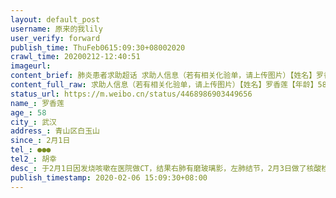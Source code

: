 ```yaml
---
layout: default_post
username: 原来的我lily
user_verify: forward
publish_time: ThuFeb0615:09:30+08002020
crawl_time: 20200212-12:40:51
imageurl: 
content_brief: 肺炎患者求助超话 求助人信息（若有相关化验单，请上传图片）【姓名】罗香莲【年龄】58【所在城市】武汉【所在小区、社区】青山区白玉山【患病时间】2月1日【联系方式】●●●【其他紧急联系人】胡幸【病情描述】 于2月1日因发烧咳嗽在医院做CT，结果右肺有磨玻璃影，左肺结节，2月3 ...全文
content_full_raw: 求助人信息（若有相关化验单，请上传图片）【姓名】罗香莲【年龄】58【所在城市】武汉【所在小区、社区】青山区白玉山【患病时间】2月1日【联系方式】●●●【其他紧急联系人】胡幸【病情描述】于2月1日因发烧咳嗽在医院做CT，结果右肺有磨玻璃影，左肺结节，2月3日做了核酸检测，6日出结果阳性确诊！求助！！！急急急！同事母亲已核酸确诊阳性，新型冠状肺炎。目前在青山区暂时无法入院收治，希望能尽早入院治疗。联系电话●●●武汉·菁华园
status_url: https://m.weibo.cn/status/4468986903449656
name_: 罗香莲
age_: 58
city_: 武汉
address_: 青山区白玉山
since_: 2月1日
tel_: ●●●
tel2_: 胡幸
desc_: 于2月1日因发烧咳嗽在医院做CT，结果右肺有磨玻璃影，左肺结节，2月3日做了核酸检测，6日出结果阳性确诊！求助！！！急急急！同事母亲已核酸确诊阳性，新型冠状肺炎。目前在青山区暂时无法入院收治，希望能尽早入院治疗。联系电话●●●武汉·菁华园
publish_timestamp: 2020-02-06 15:09:30+08:00
---
```

